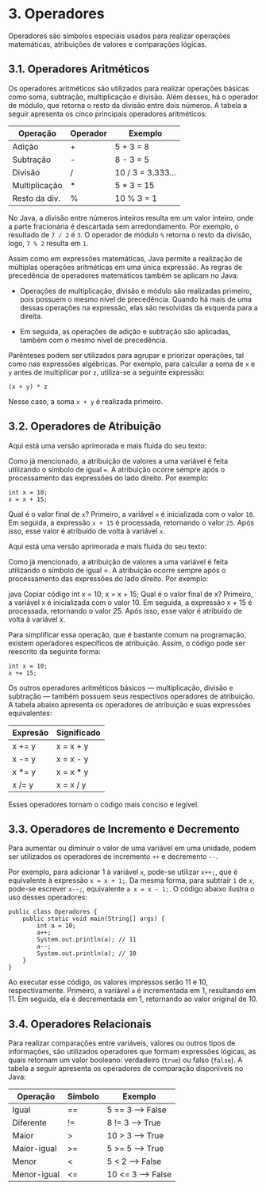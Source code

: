 # 3. Operadores

Operadores são símbolos especiais usados para realizar operações matemáticas, atribuições de valores e comparações lógicas.

## 3.1. Operadores Aritméticos

Os operadores aritméticos são utilizados para realizar operações básicas como soma, subtração, multiplicação e divisão. Além desses, há o operador de módulo, que retorna o resto da divisão entre dois números. A tabela a seguir apresenta os cinco principais operadores aritméticos:

| Operação      | Operador | Exemplo           |
| ------------- | -------- | ----------------- |
| Adição        |     +    | 5 + 3 = 8         |
| Subtração     |     -    | 8 - 3 = 5         |
| Divisão       |     /    | 10 / 3 = 3.333... |
| Multiplicação |     *    | 5 * 3 = 15        |
| Resto da div. |     %    | 10 % 3 = 1        |

No Java, a divisão entre números inteiros resulta em um valor inteiro, onde a parte fracionária é descartada sem arredondamento. Por exemplo, o resultado de `7 / 2` é `3`. O operador de módulo `%` retorna o resto da divisão, logo, `7 % 2` resulta em `1`.

Assim como em expressões matemáticas, Java permite a realização de múltiplas operações aritméticas em uma única expressão. As regras de precedência de operadores matemáticos também se aplicam no Java:

- Operações de multiplicação, divisão e módulo são realizadas primeiro, pois possuem o mesmo nível de precedência. Quando há mais de uma dessas operações na expressão, elas são resolvidas da esquerda para a direita.

- Em seguida, as operações de adição e subtração são aplicadas, também com o mesmo nível de precedência.

Parênteses podem ser utilizados para agrupar e priorizar operações, tal como nas expressões algébricas. Por exemplo, para calcular a soma de `x` e `y` antes de multiplicar por `z`, utiliza-se a seguinte expressão:

```
(x + y) * z
```

Nesse caso, a soma `x + y` é realizada primeiro.

## 3.2. Operadores de Atribuição


Aqui está uma versão aprimorada e mais fluida do seu texto:

Como já mencionado, a atribuição de valores a uma variável é feita utilizando o símbolo de igual `=`. A atribuição ocorre sempre após o processamento das expressões do lado direito. Por exemplo:

```
int x = 10;
x = x + 15;
```

Qual é o valor final de `x`? Primeiro, a variável `x` é inicializada com o valor `10`. Em seguida, a expressão `x + 15` é processada, retornando o valor `25`. Após isso, esse valor é atribuído de volta à variável `x`.


Aqui está uma versão aprimorada e mais fluida do seu texto:

Como já mencionado, a atribuição de valores a uma variável é feita utilizando o símbolo de igual =. A atribuição ocorre sempre após o processamento das expressões do lado direito. Por exemplo:

java
Copiar código
int x = 10;
x = x + 15;
Qual é o valor final de x? Primeiro, a variável x é inicializada com o valor 10. Em seguida, a expressão x + 15 é processada, retornando o valor 25. Após isso, esse valor é atribuído de volta à variável x.

Para simplificar essa operação, que é bastante comum na programação, existem operadores específicos de atribuição. Assim, o código pode ser reescrito da seguinte forma:

```
int x = 10;
x += 15;
```

Os outros operadores aritméticos básicos — multiplicação, divisão e subtração — também possuem seus respectivos operadores de atribuição. A tabela abaixo apresenta os operadores de atribuição e suas expressões equivalentes:

| Expresão      | Significado |
| ------------- | ----------- |
| x += y        | x = x + y   |
| x -= y        | x = x - y   |
| x *= y        | x = x * y   |
| x /= y	    | x = x / y   |

Esses operadores tornam o código mais conciso e legível.

## 3.3. Operadores de Incremento e Decremento

Para aumentar ou diminuir o valor de uma variável em uma unidade, podem ser utilizados os operadores de incremento `++` e decremento `--`.

Por exemplo, para adicionar 1 à variável `x`, pode-se utilizar `x++;`, que é equivalente à expressão `x = x + 1;`. Da mesma forma, para subtrair `1` de `x`, pode-se escrever `x--;`, equivalente `a x = x - 1;`. O código abaixo ilustra o uso desses operadores:

```
public class Operadores {
    public static void main(String[] args) {
        int a = 10;
        a++;
        System.out.println(a); // 11
        a--;
        System.out.println(a); // 10
    }
}
```

Ao executar esse código, os valores impressos serão 11 e 10, respectivamente. Primeiro, a variável `a` é incrementada em 1, resultando em 11. Em seguida, ela é decrementada em 1, retornando ao valor original de 10.

## 3.4. Operadores Relacionais

Para realizar comparações entre variáveis, valores ou outros tipos de informações, são utilizados operadores que formam expressões lógicas, as quais retornam um valor booleano: verdadeiro (`true`) ou falso (`false`). A tabela a seguir apresenta os operadores de comparação disponíveis no Java:

| Operação    | Símbolo  | Exemplo           |
| ----------- | -------- | ----------------- |
| Igual       |    ==    | 5 == 3 --> False  |
| Diferente   |    !=    | 8 != 3 --> True   |
| Maior       |    >     | 10 > 3 --> True   |
| Maior-igual |    >=    | 5 >= 5 --> True   |
| Menor       |    <     | 5 < 2 --> False   |
| Menor-igual |    <=    | 10 <= 3 --> False |

